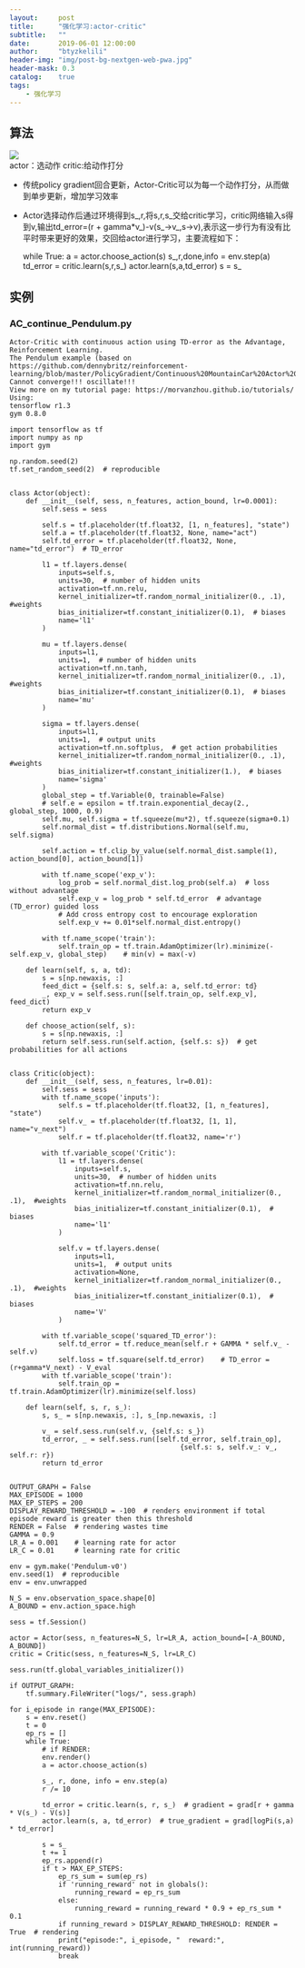 ```yaml
---
layout:     post
title:      "强化学习:actor-critic"
subtitle:   ""
date:       2019-06-01 12:00:00
author:     "btyzkelili"
header-img: "img/post-bg-nextgen-web-pwa.jpg"
header-mask: 0.3
catalog:    true
tags:
    - 强化学习
---
```

## 算法
![](/img/rl/1-14.jpg)  
actor：选动作
critic:给动作打分
* 传统policy gradient回合更新，Actor-Critic可以为每一个动作打分，从而做到单步更新，增加学习效率
* Actor选择动作后通过环境得到s_,r,将s,r,s_交给critic学习，critic网络输入s得到v,输出td_error=(r + gamma*v_)-v(s_->v_,s->v),表示这一步行为有没有比平时带来更好的效果，交回给actor进行学习，主要流程如下：

	while True:
	      a = actor.choose_action(s)
	      s_,r,done,info = env.step(a)
	      td_error = critic.learn(s,r,s_)
	      actor.learn(s,a,td_error)
	      s = s_

## 实例
### AC_continue_Pendulum.py

	Actor-Critic with continuous action using TD-error as the Advantage, Reinforcement Learning.
	The Pendulum example (based on https://github.com/dennybritz/reinforcement-learning/blob/master/PolicyGradient/Continuous%20MountainCar%20Actor%20Critic%20Solution.ipynb)
	Cannot converge!!! oscillate!!!
	View more on my tutorial page: https://morvanzhou.github.io/tutorials/
	Using:
	tensorflow r1.3
	gym 0.8.0
	
	import tensorflow as tf
	import numpy as np
	import gym
	
	np.random.seed(2)
	tf.set_random_seed(2)  # reproducible
	
	
	class Actor(object):
	    def __init__(self, sess, n_features, action_bound, lr=0.0001):
	        self.sess = sess
	
	        self.s = tf.placeholder(tf.float32, [1, n_features], "state")
	        self.a = tf.placeholder(tf.float32, None, name="act")
	        self.td_error = tf.placeholder(tf.float32, None, name="td_error")  # TD_error
	
	        l1 = tf.layers.dense(
	            inputs=self.s,
	            units=30,  # number of hidden units
	            activation=tf.nn.relu,
	            kernel_initializer=tf.random_normal_initializer(0., .1),  #weights
	            bias_initializer=tf.constant_initializer(0.1),  # biases
	            name='l1'
	        )
	
	        mu = tf.layers.dense(
	            inputs=l1,
	            units=1,  # number of hidden units
	            activation=tf.nn.tanh,
	            kernel_initializer=tf.random_normal_initializer(0., .1),  #weights
	            bias_initializer=tf.constant_initializer(0.1),  # biases
	            name='mu'
	        )
	
	        sigma = tf.layers.dense(
	            inputs=l1,
	            units=1,  # output units
	            activation=tf.nn.softplus,  # get action probabilities
	            kernel_initializer=tf.random_normal_initializer(0., .1),  #weights
	            bias_initializer=tf.constant_initializer(1.),  # biases
	            name='sigma'
	        )
	        global_step = tf.Variable(0, trainable=False)
	        # self.e = epsilon = tf.train.exponential_decay(2., global_step, 1000, 0.9)
	        self.mu, self.sigma = tf.squeeze(mu*2), tf.squeeze(sigma+0.1)
	        self.normal_dist = tf.distributions.Normal(self.mu, self.sigma)
	
	        self.action = tf.clip_by_value(self.normal_dist.sample(1), action_bound[0], action_bound[1])
	
	        with tf.name_scope('exp_v'):
	            log_prob = self.normal_dist.log_prob(self.a)  # loss without advantage
	            self.exp_v = log_prob * self.td_error  # advantage (TD_error) guided loss
	            # Add cross entropy cost to encourage exploration
	            self.exp_v += 0.01*self.normal_dist.entropy()
	
	        with tf.name_scope('train'):
	            self.train_op = tf.train.AdamOptimizer(lr).minimize(-self.exp_v, global_step)    # min(v) = max(-v)
	
	    def learn(self, s, a, td):
	        s = s[np.newaxis, :]
	        feed_dict = {self.s: s, self.a: a, self.td_error: td}
	        _, exp_v = self.sess.run([self.train_op, self.exp_v], feed_dict)
	        return exp_v
	
	    def choose_action(self, s):
	        s = s[np.newaxis, :]
	        return self.sess.run(self.action, {self.s: s})  # get probabilities for all actions
	
	
	class Critic(object):
	    def __init__(self, sess, n_features, lr=0.01):
	        self.sess = sess
	        with tf.name_scope('inputs'):
	            self.s = tf.placeholder(tf.float32, [1, n_features], "state")
	            self.v_ = tf.placeholder(tf.float32, [1, 1], name="v_next")
	            self.r = tf.placeholder(tf.float32, name='r')
	
	        with tf.variable_scope('Critic'):
	            l1 = tf.layers.dense(
	                inputs=self.s,
	                units=30,  # number of hidden units
	                activation=tf.nn.relu,
	                kernel_initializer=tf.random_normal_initializer(0., .1),  #weights
	                bias_initializer=tf.constant_initializer(0.1),  # biases
	                name='l1'
	            )
	
	            self.v = tf.layers.dense(
	                inputs=l1,
	                units=1,  # output units
	                activation=None,
	                kernel_initializer=tf.random_normal_initializer(0., .1),  #weights
	                bias_initializer=tf.constant_initializer(0.1),  # biases
	                name='V'
	            )
	
	        with tf.variable_scope('squared_TD_error'):
	            self.td_error = tf.reduce_mean(self.r + GAMMA * self.v_ - self.v)
	            self.loss = tf.square(self.td_error)    # TD_error = (r+gamma*V_next) - V_eval
	        with tf.variable_scope('train'):
	            self.train_op = tf.train.AdamOptimizer(lr).minimize(self.loss)
	
	    def learn(self, s, r, s_):
	        s, s_ = s[np.newaxis, :], s_[np.newaxis, :]
	
	        v_ = self.sess.run(self.v, {self.s: s_})
	        td_error, _ = self.sess.run([self.td_error, self.train_op],
	                                          {self.s: s, self.v_: v_, self.r: r})
	        return td_error
	
	
	OUTPUT_GRAPH = False
	MAX_EPISODE = 1000
	MAX_EP_STEPS = 200
	DISPLAY_REWARD_THRESHOLD = -100  # renders environment if total episode reward is greater then this threshold
	RENDER = False  # rendering wastes time
	GAMMA = 0.9
	LR_A = 0.001    # learning rate for actor
	LR_C = 0.01     # learning rate for critic
	
	env = gym.make('Pendulum-v0')
	env.seed(1)  # reproducible
	env = env.unwrapped
	
	N_S = env.observation_space.shape[0]
	A_BOUND = env.action_space.high
	
	sess = tf.Session()
	
	actor = Actor(sess, n_features=N_S, lr=LR_A, action_bound=[-A_BOUND, A_BOUND])
	critic = Critic(sess, n_features=N_S, lr=LR_C)
	
	sess.run(tf.global_variables_initializer())
	
	if OUTPUT_GRAPH:
	    tf.summary.FileWriter("logs/", sess.graph)
	
	for i_episode in range(MAX_EPISODE):
	    s = env.reset()
	    t = 0
	    ep_rs = []
	    while True:
	        # if RENDER:
	        env.render()
	        a = actor.choose_action(s)
	
	        s_, r, done, info = env.step(a)
	        r /= 10
	
	        td_error = critic.learn(s, r, s_)  # gradient = grad[r + gamma * V(s_) - V(s)]
	        actor.learn(s, a, td_error)  # true_gradient = grad[logPi(s,a) * td_error]
	
	        s = s_
	        t += 1
	        ep_rs.append(r)
	        if t > MAX_EP_STEPS:
	            ep_rs_sum = sum(ep_rs)
	            if 'running_reward' not in globals():
	                running_reward = ep_rs_sum
	            else:
	                running_reward = running_reward * 0.9 + ep_rs_sum * 0.1
	            if running_reward > DISPLAY_REWARD_THRESHOLD: RENDER = True  # rendering
	            print("episode:", i_episode, "  reward:", int(running_reward))
	            break
